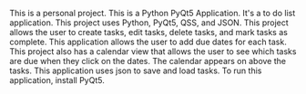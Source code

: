 This is a personal project.
This is a Python PyQt5 Application.
It's a to do list application.
This project uses Python, PyQt5, QSS, and JSON.
This project allows the user to create tasks, edit tasks, delete tasks, and mark tasks as complete.
This application allows the user to add due dates for each task.
This project also has a calendar view that allows the user to see which tasks are due when they click on the dates.
The calendar appears on above the tasks.
This application uses json to save and load tasks.
To run this application, install PyQt5.
